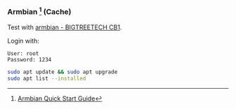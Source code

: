 ### Armbian [^1] (Cache)

Test with [armbian - BIGTREETECH CB1](https://www.armbian.com/bigtreetech-cb1).

Login with:

```
User: root
Password: 1234
```

```sh
sudo apt update && sudo apt upgrade
sudo apt list --installed
```

[^1]: [Armbian Quick Start Guide](https://docs.armbian.com/User-Guide_Getting-Started)
